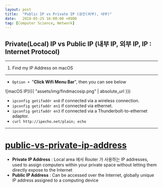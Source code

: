 ```yaml
---
layout: post
title:  "Public IP vs Private IP (공인(외부), 내부)"
date:   2018-05-25 16:00:00 +0900
tag: [Computer Science, Network]
---
```




## Private(Local) IP	vs Public IP (내부 IP, 외부 IP, IP : Internet Protocol)

---

1. Find my IP Address on macOS

---

- `Option + `"**Click Wifi Menu Bar**", then you can see below

![macOS IP]({{ "assets/img/findmacosip.png" | absolute_url }})

- `ipconfig getifaddr en0` if connected via a wireless connection.
- `ipconfig getifaddr en1` if connected via ethernet.
- `ipconfig getifaddr en3` if connected via a Thunderbolt-to-ethernet adaptor.
- `curl http://ipecho.net/plain; echo`

---

# [public-vs-private-ip-address](https://www.iplocation.net/public-vs-private-ip-address)

- **Private IP Address** : Local area 에서 Router 가 사용하는 IP addresses, used to assign computers within your private space without letting them directly expose to the Internet
- **Public IP Address** : Can be accessed over the Internet, globally unique IP address assigned to a computing device


